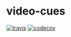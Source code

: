 # video-cues

[![travis](https://img.shields.io/travis/jsalis/video-cues.svg)](https://travis-ci.org/jsalis/video-cues)
[![codecov](https://img.shields.io/codecov/c/github/jsalis/video-cues.svg)](https://codecov.io/gh/jsalis/video-cues)